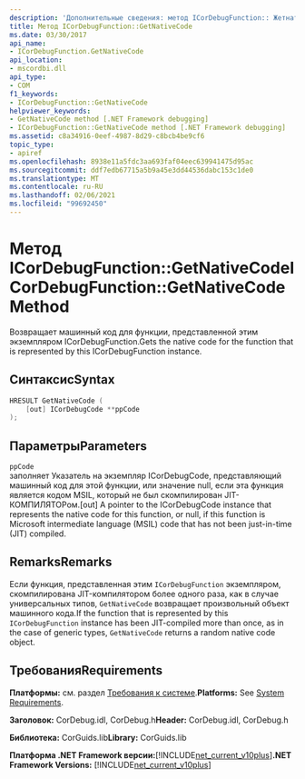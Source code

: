 ```yaml
---
description: 'Дополнительные сведения: метод ICorDebugFunction:: Жетнативекоде'
title: Метод ICorDebugFunction::GetNativeCode
ms.date: 03/30/2017
api_name:
- ICorDebugFunction.GetNativeCode
api_location:
- mscordbi.dll
api_type:
- COM
f1_keywords:
- ICorDebugFunction::GetNativeCode
helpviewer_keywords:
- GetNativeCode method [.NET Framework debugging]
- ICorDebugFunction::GetNativeCode method [.NET Framework debugging]
ms.assetid: c8a34916-0eef-4987-8d29-c8bcb4be9cf6
topic_type:
- apiref
ms.openlocfilehash: 8938e11a5fdc3aa693faf04eec639941475d95ac
ms.sourcegitcommit: ddf7edb67715a5b9a45e3dd44536dabc153c1de0
ms.translationtype: MT
ms.contentlocale: ru-RU
ms.lasthandoff: 02/06/2021
ms.locfileid: "99692450"
---
```

# <a name="icordebugfunctiongetnativecode-method"></a><span data-ttu-id="41ad8-103">Метод ICorDebugFunction::GetNativeCode</span><span class="sxs-lookup"><span data-stu-id="41ad8-103">ICorDebugFunction::GetNativeCode Method</span></span>

<span data-ttu-id="41ad8-104">Возвращает машинный код для функции, представленной этим экземпляром ICorDebugFunction.</span><span class="sxs-lookup"><span data-stu-id="41ad8-104">Gets the native code for the function that is represented by this ICorDebugFunction instance.</span></span>  
  
## <a name="syntax"></a><span data-ttu-id="41ad8-105">Синтаксис</span><span class="sxs-lookup"><span data-stu-id="41ad8-105">Syntax</span></span>  
  
```cpp  
HRESULT GetNativeCode (  
    [out] ICorDebugCode **ppCode  
);  
```  
  
## <a name="parameters"></a><span data-ttu-id="41ad8-106">Параметры</span><span class="sxs-lookup"><span data-stu-id="41ad8-106">Parameters</span></span>  

 `ppCode`  
 <span data-ttu-id="41ad8-107">заполняет Указатель на экземпляр ICorDebugCode, представляющий машинный код для этой функции, или значение null, если эта функция является кодом MSIL, который не был скомпилирован JIT-КОМПИЛЯТОРом.</span><span class="sxs-lookup"><span data-stu-id="41ad8-107">[out] A pointer to the ICorDebugCode instance that represents the native code for this function, or null, if this function is Microsoft intermediate language (MSIL) code that has not been just-in-time (JIT) compiled.</span></span>  
  
## <a name="remarks"></a><span data-ttu-id="41ad8-108">Remarks</span><span class="sxs-lookup"><span data-stu-id="41ad8-108">Remarks</span></span>  

 <span data-ttu-id="41ad8-109">Если функция, представленная этим `ICorDebugFunction` экземпляром, скомпилирована JIT-компилятором более одного раза, как в случае универсальных типов, `GetNativeCode` возвращает произвольный объект машинного кода.</span><span class="sxs-lookup"><span data-stu-id="41ad8-109">If the function that is represented by this `ICorDebugFunction` instance has been JIT-compiled more than once, as in the case of generic types, `GetNativeCode` returns a random native code object.</span></span>  
  
## <a name="requirements"></a><span data-ttu-id="41ad8-110">Требования</span><span class="sxs-lookup"><span data-stu-id="41ad8-110">Requirements</span></span>  

 <span data-ttu-id="41ad8-111">**Платформы:** см. раздел [Требования к системе](../../get-started/system-requirements.md).</span><span class="sxs-lookup"><span data-stu-id="41ad8-111">**Platforms:** See [System Requirements](../../get-started/system-requirements.md).</span></span>  
  
 <span data-ttu-id="41ad8-112">**Заголовок:** CorDebug.idl, CorDebug.h</span><span class="sxs-lookup"><span data-stu-id="41ad8-112">**Header:** CorDebug.idl, CorDebug.h</span></span>  
  
 <span data-ttu-id="41ad8-113">**Библиотека:** CorGuids.lib</span><span class="sxs-lookup"><span data-stu-id="41ad8-113">**Library:** CorGuids.lib</span></span>  
  
 <span data-ttu-id="41ad8-114">**Платформа .NET Framework версии:**[!INCLUDE[net_current_v10plus](../../../../includes/net-current-v10plus-md.md)]</span><span class="sxs-lookup"><span data-stu-id="41ad8-114">**.NET Framework Versions:** [!INCLUDE[net_current_v10plus](../../../../includes/net-current-v10plus-md.md)]</span></span>
